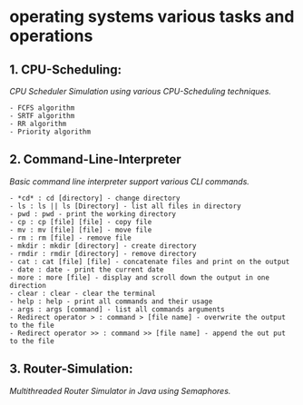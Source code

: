 # operating systems various tasks and operations
## 1. CPU-Scheduling:
*CPU Scheduler Simulation using various CPU-Scheduling techniques.*
```
- FCFS algorithm
- SRTF algorithm
- RR algorithm
- Priority algorithm
```
## 2. Command-Line-Interpreter
*Basic command line interpreter support various CLI commands.*
```
- *cd* : cd [directory] - change directory
- ls : ls || ls [Directory] - list all files in directory
- pwd : pwd - print the working directory
- cp : cp [file] [file] - copy file
- mv : mv [file] [file] - move file
- rm : rm [file] - remove file
- mkdir : mkdir [directory] - create directory
- rmdir : rmdir [directory] - remove directory
- cat : cat [file] [file] - concatenate files and print on the output
- date : date - print the current date
- more : more [file] - display and scroll down the output in one direction
- clear : clear - clear the terminal
- help : help - print all commands and their usage
- args : args [command] - list all commands arguments
- Redirect operator > : command > [file name] - overwrite the output to the file
- Redirect operator >> : command >> [file name] - append the out put to the file
```
## 3. Router-Simulation:
*Multithreaded Router Simulator in Java using Semaphores.*
